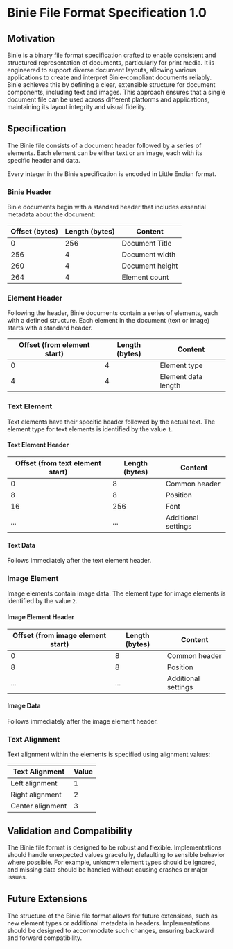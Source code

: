 # Binie File Format Specification 1.0

## Motivation

Binie is a binary file format specification crafted to enable consistent and structured representation of documents, particularly for print media. 
It is engineered to support diverse document layouts, allowing various applications to create and interpret Binie-compliant documents reliably. Binie achieves this by defining a clear, extensible structure for document components, including text and images. 
This approach ensures that a single document file can be used across different platforms and applications, maintaining its layout integrity and visual fidelity.

## Specification

The Binie file consists of a document header followed by a series of elements. Each element can be either text or an image, each with its specific header and data.

Every integer in the Binie specification is encoded in Little Endian format.

### Binie Header

Binie documents begin with a standard header that includes essential metadata about the document:

| Offset (bytes) | Length (bytes) | Content                 |
|----------------|----------------|-------------------------|
| 0              | 256            | Document Title          |
| 256            | 4              | Document width          |
| 260            | 4              | Document height         |
| 264            | 4              | Element count           |

### Element Header

Following the header, Binie documents contain a series of elements, each with a defined structure.
Each element in the document (text or image) starts with a standard header.

| Offset (from element start) | Length (bytes) | Content            |
|-----------------------------|----------------|--------------------|
| 0                           | 4              | Element type       |
| 4                           | 4              | Element data length|

### Text Element

Text elements have their specific header followed by the actual text. 
The element type for text elements is identified by the value `1`.

#### Text Element Header

| Offset (from text element start) | Length (bytes) | Content             |
|----------------------------------|----------------|---------------------|
| 0                                | 8              | Common header       |
| 8                                | 8              | Position            |
| 16                               | 256            | Font                |
| ...                              | ...            | Additional settings |

#### Text Data

Follows immediately after the text element header.

### Image Element

Image elements contain image data.
The element type for image elements is identified by the value `2`.

#### Image Element Header

| Offset (from image element start) | Length (bytes) | Content            |
|-----------------------------------|----------------|--------------------|
| 0                                 | 8              | Common header      |
| 8                                 | 8              | Position           |
| ...                               | ...            | Additional settings|

#### Image Data

Follows immediately after the image element header.

### Text Alignment

Text alignment within the elements is specified using alignment values:

| Text Alignment   | Value |
|----------------- |------ |
| Left alignment   | 1     |
| Right alignment  | 2     |
| Center alignment | 3     |

## Validation and Compatibility

The Binie file format is designed to be robust and flexible. Implementations should handle unexpected values gracefully, defaulting to sensible behavior where possible. For example, unknown element types should be ignored, and missing data should be handled without causing crashes or major issues.

## Future Extensions

The structure of the Binie file format allows for future extensions, such as new element types or additional metadata in headers. Implementations should be designed to accommodate such changes, ensuring backward and forward compatibility.

